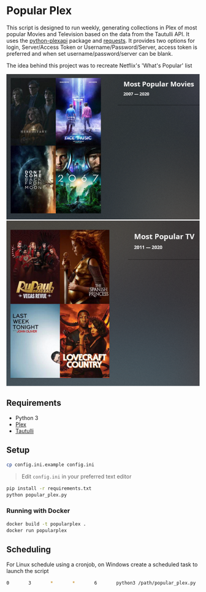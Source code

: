# Popular Plex

This script is designed to run weekly, generating collections in Plex of most popular Movies and Television based on the data from the Tautulli API. It uses the [python-plexapi](https://github.com/pkkid/python-plexapi) package and [requests](http://python-requests.org/). It provides two options for login, Server/Access Token or Username/Password/Server, access token is preferred and when set username/password/server can be blank.

The idea behind this project was to recreate Netflix's 'What's Popular' list

![Screenshot of Popular Movies Collections](/Screenshots/Movies.png)
![Screenshot of Popular TV Collections](/Screenshots/TV.png)

## Requirements

- Python 3
- [Plex](https://plex.tv)
- [Tautulli](https://github.com/Tautulli/Tautulli)

## Setup

```sh
cp config.ini.example config.ini
```

> Edit `config.ini` in your preferred text editor

```sh
pip install -r requirements.txt
python popular_plex.py
```

### Running with Docker

```sh
docker build -t popularplex .
docker run popularplex
```

## Scheduling

For Linux schedule using a cronjob, on Windows create a scheduled task to launch the script

```sh
0       3       *       *       6       python3 /path/popular_plex.py
```